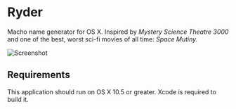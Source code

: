 Ryder
=====

Macho name generator for OS X. Inspired by _Mystery Science Theatre 3000_ and
one of the best, worst sci-fi movies of all time: _Space Mutiny._

![Screenshot](http://inky.github.com/images/ryder.png)


Requirements
------------

This application should run on OS X 10.5 or greater. Xcode is required to
build it.
